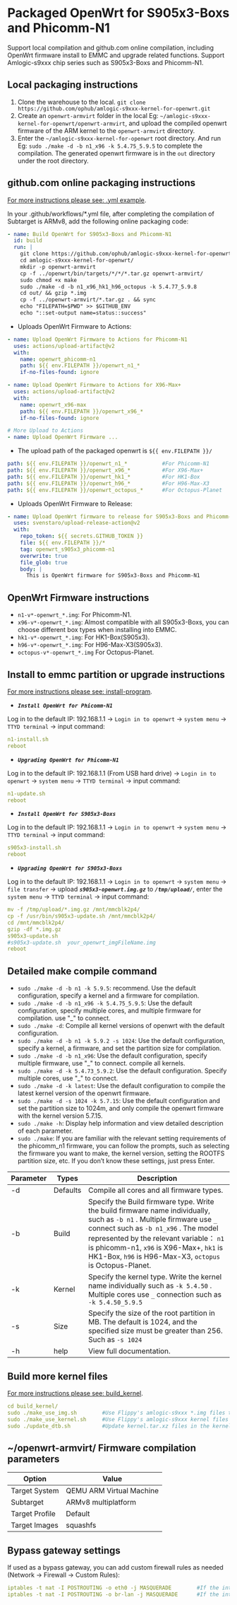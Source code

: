 # Packaged OpenWrt for S905x3-Boxs and Phicomm-N1

Support local compilation and github.com online compilation, including OpenWrt firmware install to EMMC and upgrade related functions. Support Amlogic-s9xxx chip series such as S905x3-Boxs and Phicomm-N1.

## Local packaging instructions

1. Clone the warehouse to the local. `git clone https://github.com/ophub/amlogic-s9xxx-kernel-for-openwrt.git`
2. Create an `openwrt-armvirt` folder in the local Eg: `~/amlogic-s9xxx-kernel-for-openwrt/openwrt-armvirt`, and upload the compiled openwrt firmware of the ARM kernel to the `openwrt-armvirt` directory.
3. Enter the `~/amlogic-s9xxx-kernel-for-openwrt` root directory. And run Eg: `sudo ./make -d -b n1_x96 -k 5.4.75_5.9.5` to complete the compilation. The generated openwrt firmware is in the `out` directory under the root directory.

## github.com online packaging instructions

[For more instructions please see: .yml example](https://github.com/ophub/openwrt-s905x3-phicomm-n1/blob/main/.github/workflows/build-openwrt-s905x3-phicomm_n1.yml). 

In your .github/workflows/*.yml file, after completing the compilation of Subtarget is ARMv8, add the following online packaging code:

```yaml
- name: Build OpenWrt for S905x3-Boxs and Phicomm-N1
  id: build
  run: |
    git clone https://github.com/ophub/amlogic-s9xxx-kernel-for-openwrt.git  amlogic-s9xxx-kernel-for-openwrt
    cd amlogic-s9xxx-kernel-for-openwrt/
    mkdir -p openwrt-armvirt
    cp -f ../openwrt/bin/targets/*/*/*.tar.gz openwrt-armvirt/
    sudo chmod +x make
    sudo ./make -d -b n1_x96_hk1_h96_octopus -k 5.4.77_5.9.8
    cd out/ && gzip *.img
    cp -f ../openwrt-armvirt/*.tar.gz . && sync
    echo "FILEPATH=$PWD" >> $GITHUB_ENV
    echo "::set-output name=status::success"
```

- Uploads OpenWrt Firmware to Actions:

```yaml
- name: Upload OpenWrt Firmware to Actions for Phicomm-N1
  uses: actions/upload-artifact@v2
  with:
    name: openwrt_phicomm-n1
    path: ${{ env.FILEPATH }}/openwrt_n1_*
    if-no-files-found: ignore

- name: Upload OpenWrt Firmware to Actions for X96-Max+
  uses: actions/upload-artifact@v2
  with:
    name: openwrt_x96-max
    path: ${{ env.FILEPATH }}/openwrt_x96_*
    if-no-files-found: ignore

# More Upload to Actions
- name: Upload OpenWrt Firmware ...

```

- The upload path of the packaged openwrt is ```${{ env.FILEPATH }}/```

```yaml
path: ${{ env.FILEPATH }}/openwrt_n1_*           #For Phicomm-N1
path: ${{ env.FILEPATH }}/openwrt_x96_*          #For X96-Max+
path: ${{ env.FILEPATH }}/openwrt_hk1_*          #For HK1-Box
path: ${{ env.FILEPATH }}/openwrt_h96_*          #For H96-Max-X3
path: ${{ env.FILEPATH }}/openwrt_octopus_*      #For Octopus-Planet
```

- Uploads OpenWrt Firmware to Release:

```yaml
- name: Upload OpenWrt firmware to release for S905x3-Boxs and Phicomm-N1
  uses: svenstaro/upload-release-action@v2
  with:
    repo_token: ${{ secrets.GITHUB_TOKEN }}
    file: ${{ env.FILEPATH }}/*
    tag: openwrt_s905x3_phicomm-n1
    overwrite: true
    file_glob: true
    body: |
      This is OpenWrt firmware for S905x3-Boxs and Phicomm-N1
```

## OpenWrt Firmware instructions

- `n1-v*-openwrt_*.img`: For Phicomm-N1.
- `x96-v*-openwrt_*.img`: Almost compatible with all S905x3-Boxs, you can choose different box types when installing into EMMC.
- `hk1-v*-openwrt_*.img`: For HK1-Box(S905x3).
- `h96-v*-openwrt_*.img`: For H96-Max-X3(S905x3).
- `octopus-v*-openwrt_*.img` For Octopus-Planet.

## Install to emmc partition or upgrade instructions

[For more instructions please see: install-program](https://github.com/ophub/amlogic-s9xxx-kernel-for-openwrt/tree/main/install-program).

- ***`Install OpenWrt for Phicomm-N1`***

Log in to the default IP: 192.168.1.1 → `Login in to openwrt` → `system menu` → `TTYD terminal` → input command: 
```yaml
n1-install.sh
reboot
```

- ***`Upgrading OpenWrt for Phicomm-N1`***

Log in to the default IP: 192.168.1.1 (From USB hard drive) → `Login in to openwrt` → `system menu` → `TTYD terminal` → input command: 
```yaml
n1-update.sh
reboot
```

- ***`Install OpenWrt for S905x3-Boxs`***

Log in to the default IP: 192.168.1.1 → `Login in to openwrt` → `system menu` → `TTYD terminal` → input command: 
```yaml
s905x3-install.sh
reboot
```

- ***`Upgrading OpenWrt for S905x3-Boxs`***

Log in to the default IP: 192.168.1.1 → `Login in to openwrt` → `system menu` → `file transfer` → upload ***`s905x3-openwrt.img.gz`*** to ***`/tmp/upload/`***, enter the `system menu` → `TTYD terminal` → input command: 
```yaml
mv -f /tmp/upload/*.img.gz /mnt/mmcblk2p4/
cp -f /usr/bin/s905x3-update.sh /mnt/mmcblk2p4/
cd /mnt/mmcblk2p4/
gzip -df *.img.gz
s905x3-update.sh
#s905x3-update.sh  your_openwrt_imgFileName.img
reboot
```

## Detailed make compile command

- `sudo ./make -d -b n1 -k 5.9.5`: recommend. Use the default configuration, specify a kernel and a firmware for compilation.
- `sudo ./make -d -b n1_x96 -k 5.4.75_5.9.5`: Use the default configuration, specify multiple cores, and multiple firmware for compilation. use "_" to connect.
- `sudo ./make -d`: Compile all kernel versions of openwrt with the default configuration.
- `sudo ./make -d -b n1 -k 5.9.2 -s 1024`: Use the default configuration, specify a kernel, a firmware, and set the partition size for compilation.
- `sudo ./make -d -b n1_x96`: Use the default configuration, specify multiple firmware, use "_" to connect. compile all kernels.
- `sudo ./make -d -k 5.4.73_5.9.2`: Use the default configuration. Specify multiple cores, use "_" to connect.
- `sudo ./make -d -k latest`: Use the default configuration to compile the latest kernel version of the openwrt firmware.
- `sudo ./make -d -s 1024 -k 5.7.15`: Use the default configuration and set the partition size to 1024m, and only compile the openwrt firmware with the kernel version 5.7.15.
- `sudo ./make -h`: Display help information and view detailed description of each parameter.
- `sudo ./make`: If you are familiar with the relevant setting requirements of the phicomm_n1 firmware, you can follow the prompts, such as selecting the firmware you want to make, the kernel version, setting the ROOTFS partition size, etc. If you don’t know these settings, just press Enter.

| Parameter | Types | Description |
| ---- | ---- | ---- |
| -d | Defaults | Compile all cores and all firmware types. |
| -b | Build | Specify the Build firmware type. Write the build firmware name individually, such as `-b n1` . Multiple firmware use `_` connect such as `-b n1_x96` . The model represented by the relevant variable： `n1` is phicomm-n1, `x96` is X96-Max+, `hk1` is HK1-Box, `h96` is H96-Max-X3, `octopus` is Octopus-Planet. |
| -k | Kernel | Specify the kernel type. Write the kernel name individually such as `-k 5.4.50` . Multiple cores use `_` connection such as `-k 5.4.50_5.9.5` |
| -s | Size | Specify the size of the root partition in MB. The default is 1024, and the specified size must be greater than 256. Such as `-s 1024` |
| -h | help | View full documentation. |

## Build more kernel files

[For more instructions please see: build_kernel](https://github.com/ophub/amlogic-s9xxx-kernel-for-openwrt/tree/main/build_kernel).

```yaml
cd build_kernel/
sudo ./make_use_img.sh        #Use Flippy's amlogic-s9xxx *.img files to package the alternate firmware.
sudo ./make_use_kernel.sh     #Use Flippy's amlogic-s9xxx kernel files to package the alternate firmware.
sudo ./update_dtb.sh          #Update kernel.tar.xz files in the kernel directory with the latest dtb file.
```

## ~/openwrt-armvirt/ Firmware compilation parameters

| Option | Value |
| ---- | ---- |
| Target System | QEMU ARM Virtual Machine |
| Subtarget | ARMv8 multiplatform |
| Target Profile | Default |
| Target Images | squashfs |


## Bypass gateway settings

If used as a bypass gateway, you can add custom firewall rules as needed (Network → Firewall → Custom Rules):

```yaml
iptables -t nat -I POSTROUTING -o eth0 -j MASQUERADE        #If the interface is eth0.
iptables -t nat -I POSTROUTING -o br-lan -j MASQUERADE      #If the interface is br-lan bridged.
```

